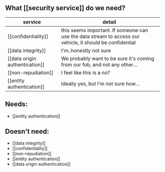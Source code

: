 ## What [[security service]] do we need?
|service|detail|
|-------|------|
|[[confidentiality]]|this seems important. If someone can use the data stream to access our vehicle, it should be confidential|
|[[data integrity]]|I'm..honestly not sure|
|[[data origin authentication]]|We probably want to be sure it's coming from our fob, and not any other...|
|[[non-repudiation]]|I feel like this is a no?|
|[[entity authentication]]|Ideally yes, but I'm not sure how...|

## Needs:
- [[entity authentication]]

## Doesn't need:
- [[data integrity]]
- [[confidentiality]]
- [[non-repudiation]]
- [[entity authentication]]
- [[data origin authentication]]